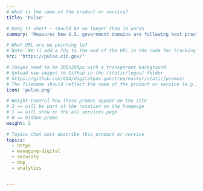 ```yaml
---
# What is the name of the product or service?
title: 'Pulse'

# Keep it short — should be no longer than 10 words.
summary: 'Measures how U.S. government domains are following best practices for federal websites.'

# What URL are we pointing to?
# Note: We'll add a ?dg to the end of the URL in the code for tracking purposes
src: 'https://pulse.cio.gov/'

# Images need to be 200x200px with a transparent background
# Upload new images to Github in the /static/logos/ folder
# https://github.com/GSA/digitalgov.gov/tree/master/static/promos/
# The filename should reflect the name of the product or service (e.g., challenge-gov.png)
icon: 'pulse.png'

# Weight control how these promos appear on the site
# 2 == will be part of the rotation on the homepage
# 1 == will show on the all services page
# 0 == hidden promo
weight: 2

# Topics that best describe this product or service
topics:
  - https
  - managing-digital
  - security
  - dap
  - analytics


---
```

